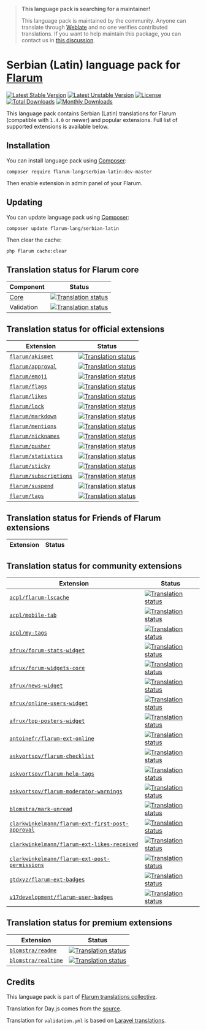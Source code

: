 > **This language pack is searching for a maintainer!**
>
> This language pack is maintained by the community. Anyone can translate through [Weblate](https://weblate.rob006.net/languages/sr_Latn/flarum/) and no one verifies contributed translations. If you want to help maintain this package, you can contact us in [this discussion](https://discuss.flarum.org/d/27519-the-flarum-language-project).

# Serbian (Latin) language pack for [Flarum](https://flarum.org/)

[![Latest Stable Version](https://img.shields.io/packagist/v/flarum-lang/serbian-latin?color=success&label=stable)](https://packagist.org/packages/flarum-lang/serbian-latin) 
[![Latest Unstable Version](https://img.shields.io/packagist/v/flarum-lang/serbian-latin?include_prereleases&label=unstable)](https://packagist.org/packages/flarum-lang/serbian-latin) 
[![License](https://img.shields.io/packagist/l/flarum-lang/serbian-latin)](https://packagist.org/packages/flarum-lang/serbian-latin) 
[![Total Downloads](https://img.shields.io/packagist/dt/flarum-lang/serbian-latin)](https://packagist.org/packages/flarum-lang/serbian-latin/stats) 
[![Monthly Downloads](https://img.shields.io/packagist/dm/flarum-lang/serbian-latin)](https://packagist.org/packages/flarum-lang/serbian-latin/stats) 

This language pack contains Serbian (Latin) translations for Flarum (compatible with `1.4.0` or newer) and popular extensions. Full list of supported extensions is available below.


## Installation

You can install language pack using [Composer](https://getcomposer.org/):

```console
composer require flarum-lang/serbian-latin:dev-master
```

Then enable extension in admin panel of your Flarum.


## Updating

You can update language pack using [Composer](https://getcomposer.org/):

```console
composer update flarum-lang/serbian-latin
```

Then clear the cache:

```console
php flarum cache:clear
```


## Translation status for Flarum core

| Component | Status |
| --- | --- |
| [Core](https://github.com/flarum/flarum-core) | [![Translation status](https://weblate.rob006.net/widgets/flarum/sr_Latn/core/svg-badge.svg)](https://weblate.rob006.net/projects/flarum/core/sr_Latn/) |
| Validation | [![Translation status](https://weblate.rob006.net/widgets/flarum/sr_Latn/validation/svg-badge.svg)](https://weblate.rob006.net/projects/flarum/validation/sr_Latn/) |


## Translation status for official extensions

<!-- flarum-extensions-list-start -->

| Extension | Status |
| --- | --- |
| [`flarum/akismet`](https://github.com/flarum/akismet) | [![Translation status](https://weblate.rob006.net/widgets/flarum/sr_Latn/flarum-akismet/svg-badge.svg)](https://weblate.rob006.net/projects/flarum/flarum-akismet/sr_Latn/) |
| [`flarum/approval`](https://github.com/flarum/approval) | [![Translation status](https://weblate.rob006.net/widgets/flarum/sr_Latn/flarum-approval/svg-badge.svg)](https://weblate.rob006.net/projects/flarum/flarum-approval/sr_Latn/) |
| [`flarum/emoji`](https://github.com/flarum/emoji) | [![Translation status](https://weblate.rob006.net/widgets/flarum/sr_Latn/flarum-emoji/svg-badge.svg)](https://weblate.rob006.net/projects/flarum/flarum-emoji/sr_Latn/) |
| [`flarum/flags`](https://github.com/flarum/flags) | [![Translation status](https://weblate.rob006.net/widgets/flarum/sr_Latn/flarum-flags/svg-badge.svg)](https://weblate.rob006.net/projects/flarum/flarum-flags/sr_Latn/) |
| [`flarum/likes`](https://github.com/flarum/likes) | [![Translation status](https://weblate.rob006.net/widgets/flarum/sr_Latn/flarum-likes/svg-badge.svg)](https://weblate.rob006.net/projects/flarum/flarum-likes/sr_Latn/) |
| [`flarum/lock`](https://github.com/flarum/lock) | [![Translation status](https://weblate.rob006.net/widgets/flarum/sr_Latn/flarum-lock/svg-badge.svg)](https://weblate.rob006.net/projects/flarum/flarum-lock/sr_Latn/) |
| [`flarum/markdown`](https://github.com/flarum/markdown) | [![Translation status](https://weblate.rob006.net/widgets/flarum/sr_Latn/flarum-markdown/svg-badge.svg)](https://weblate.rob006.net/projects/flarum/flarum-markdown/sr_Latn/) |
| [`flarum/mentions`](https://github.com/flarum/mentions) | [![Translation status](https://weblate.rob006.net/widgets/flarum/sr_Latn/flarum-mentions/svg-badge.svg)](https://weblate.rob006.net/projects/flarum/flarum-mentions/sr_Latn/) |
| [`flarum/nicknames`](https://github.com/flarum/nicknames) | [![Translation status](https://weblate.rob006.net/widgets/flarum/sr_Latn/flarum-nicknames/svg-badge.svg)](https://weblate.rob006.net/projects/flarum/flarum-nicknames/sr_Latn/) |
| [`flarum/pusher`](https://github.com/flarum/pusher) | [![Translation status](https://weblate.rob006.net/widgets/flarum/sr_Latn/flarum-pusher/svg-badge.svg)](https://weblate.rob006.net/projects/flarum/flarum-pusher/sr_Latn/) |
| [`flarum/statistics`](https://github.com/flarum/statistics) | [![Translation status](https://weblate.rob006.net/widgets/flarum/sr_Latn/flarum-statistics/svg-badge.svg)](https://weblate.rob006.net/projects/flarum/flarum-statistics/sr_Latn/) |
| [`flarum/sticky`](https://github.com/flarum/sticky) | [![Translation status](https://weblate.rob006.net/widgets/flarum/sr_Latn/flarum-sticky/svg-badge.svg)](https://weblate.rob006.net/projects/flarum/flarum-sticky/sr_Latn/) |
| [`flarum/subscriptions`](https://github.com/flarum/subscriptions) | [![Translation status](https://weblate.rob006.net/widgets/flarum/sr_Latn/flarum-subscriptions/svg-badge.svg)](https://weblate.rob006.net/projects/flarum/flarum-subscriptions/sr_Latn/) |
| [`flarum/suspend`](https://github.com/flarum/suspend) | [![Translation status](https://weblate.rob006.net/widgets/flarum/sr_Latn/flarum-suspend/svg-badge.svg)](https://weblate.rob006.net/projects/flarum/flarum-suspend/sr_Latn/) |
| [`flarum/tags`](https://github.com/flarum/tags) | [![Translation status](https://weblate.rob006.net/widgets/flarum/sr_Latn/flarum-tags/svg-badge.svg)](https://weblate.rob006.net/projects/flarum/flarum-tags/sr_Latn/) |

<!-- flarum-extensions-list-stop -->


## Translation status for Friends of Flarum extensions

<!-- fof-extensions-list-start -->

| Extension | Status |
| --- | --- |

<!-- fof-extensions-list-stop -->


## Translation status for community extensions

<!-- various-extensions-list-start -->

| Extension | Status |
| --- | --- |
| [`acpl/flarum-lscache`](https://github.com/android-com-pl/flarum-lscache) | [![Translation status](https://weblate.rob006.net/widgets/flarum/sr_Latn/acpl-lscache/svg-badge.svg)](https://weblate.rob006.net/projects/flarum/acpl-lscache/sr_Latn/) |
| [`acpl/mobile-tab`](https://github.com/android-com-pl/mobile-tab) | [![Translation status](https://weblate.rob006.net/widgets/flarum/sr_Latn/acpl-mobile-tab/svg-badge.svg)](https://weblate.rob006.net/projects/flarum/acpl-mobile-tab/sr_Latn/) |
| [`acpl/my-tags`](https://github.com/android-com-pl/my-tags) | [![Translation status](https://weblate.rob006.net/widgets/flarum/sr_Latn/acpl-my-tags/svg-badge.svg)](https://weblate.rob006.net/projects/flarum/acpl-my-tags/sr_Latn/) |
| [`afrux/forum-stats-widget`](https://github.com/afrux/forum-stats-widget) | [![Translation status](https://weblate.rob006.net/widgets/flarum/sr_Latn/afrux-forum-stats-widget/svg-badge.svg)](https://weblate.rob006.net/projects/flarum/afrux-forum-stats-widget/sr_Latn/) |
| [`afrux/forum-widgets-core`](https://github.com/afrux/forum-widgets-core) | [![Translation status](https://weblate.rob006.net/widgets/flarum/sr_Latn/afrux-forum-widgets-core/svg-badge.svg)](https://weblate.rob006.net/projects/flarum/afrux-forum-widgets-core/sr_Latn/) |
| [`afrux/news-widget`](https://github.com/afrux/news-widget) | [![Translation status](https://weblate.rob006.net/widgets/flarum/sr_Latn/afrux-news-widget/svg-badge.svg)](https://weblate.rob006.net/projects/flarum/afrux-news-widget/sr_Latn/) |
| [`afrux/online-users-widget`](https://github.com/afrux/online-users-widget) | [![Translation status](https://weblate.rob006.net/widgets/flarum/sr_Latn/afrux-online-users-widget/svg-badge.svg)](https://weblate.rob006.net/projects/flarum/afrux-online-users-widget/sr_Latn/) |
| [`afrux/top-posters-widget`](https://github.com/afrux/top-posters-widget) | [![Translation status](https://weblate.rob006.net/widgets/flarum/sr_Latn/afrux-top-posters-widget/svg-badge.svg)](https://weblate.rob006.net/projects/flarum/afrux-top-posters-widget/sr_Latn/) |
| [`antoinefr/flarum-ext-online`](https://github.com/AntoineFr/flarum-ext-online) | [![Translation status](https://weblate.rob006.net/widgets/flarum/sr_Latn/antoinefr-online/svg-badge.svg)](https://weblate.rob006.net/projects/flarum/antoinefr-online/sr_Latn/) |
| [`askvortsov/flarum-checklist`](https://github.com/askvortsov1/flarum-checklist) | [![Translation status](https://weblate.rob006.net/widgets/flarum/sr_Latn/askvortsov-checklist/svg-badge.svg)](https://weblate.rob006.net/projects/flarum/askvortsov-checklist/sr_Latn/) |
| [`askvortsov/flarum-help-tags`](https://github.com/askvortsov1/flarum-help-tags) | [![Translation status](https://weblate.rob006.net/widgets/flarum/sr_Latn/askvortsov-help-tags/svg-badge.svg)](https://weblate.rob006.net/projects/flarum/askvortsov-help-tags/sr_Latn/) |
| [`askvortsov/flarum-moderator-warnings`](https://github.com/askvortsov1/flarum-moderator-warnings) | [![Translation status](https://weblate.rob006.net/widgets/flarum/sr_Latn/askvortsov-moderator-warnings/svg-badge.svg)](https://weblate.rob006.net/projects/flarum/askvortsov-moderator-warnings/sr_Latn/) |
| [`blomstra/mark-unread`](https://github.com/blomstra/flarum-ext-mark-unread) | [![Translation status](https://weblate.rob006.net/widgets/flarum/sr_Latn/blomstra-mark-unread/svg-badge.svg)](https://weblate.rob006.net/projects/flarum/blomstra-mark-unread/sr_Latn/) |
| [`clarkwinkelmann/flarum-ext-first-post-approval`](https://github.com/clarkwinkelmann/flarum-ext-first-post-approval) | [![Translation status](https://weblate.rob006.net/widgets/flarum/sr_Latn/clarkwinkelmann-first-post-approval/svg-badge.svg)](https://weblate.rob006.net/projects/flarum/clarkwinkelmann-first-post-approval/sr_Latn/) |
| [`clarkwinkelmann/flarum-ext-likes-received`](https://github.com/clarkwinkelmann/flarum-ext-likes-received) | [![Translation status](https://weblate.rob006.net/widgets/flarum/sr_Latn/clarkwinkelmann-likes-received/svg-badge.svg)](https://weblate.rob006.net/projects/flarum/clarkwinkelmann-likes-received/sr_Latn/) |
| [`clarkwinkelmann/flarum-ext-post-permissions`](https://github.com/clarkwinkelmann/flarum-ext-post-permissions) | [![Translation status](https://weblate.rob006.net/widgets/flarum/sr_Latn/clarkwinkelmann-post-permissions/svg-badge.svg)](https://weblate.rob006.net/projects/flarum/clarkwinkelmann-post-permissions/sr_Latn/) |
| [`gtdxyz/flarum-ext-badges`](https://github.com/daocatt/flarum-ext-badges) | [![Translation status](https://weblate.rob006.net/widgets/flarum/sr_Latn/gtdxyz-badges/svg-badge.svg)](https://weblate.rob006.net/projects/flarum/gtdxyz-badges/sr_Latn/) |
| [`v17development/flarum-user-badges`](https://github.com/v17development/flarum-user-badges) | [![Translation status](https://weblate.rob006.net/widgets/flarum/sr_Latn/v17development-user-badges/svg-badge.svg)](https://weblate.rob006.net/projects/flarum/v17development-user-badges/sr_Latn/) |

<!-- various-extensions-list-stop -->


## Translation status for premium extensions

<!-- premium-extensions-list-start -->

| Extension | Status |
| --- | --- |
| [`blomstra/readme`](https://flarum.org/extension/blomstra/readme) | [![Translation status](https://weblate.rob006.net/widgets/flarum/sr_Latn/blomstra-readme/svg-badge.svg)](https://weblate.rob006.net/projects/flarum/blomstra-readme/sr_Latn/) |
| [`blomstra/realtime`](https://flarum.org/extension/blomstra/realtime) | [![Translation status](https://weblate.rob006.net/widgets/flarum/sr_Latn/blomstra-realtime/svg-badge.svg)](https://weblate.rob006.net/projects/flarum/blomstra-realtime/sr_Latn/) |

<!-- premium-extensions-list-stop -->


## Credits

This language pack is part of [Flarum translations collective](https://github.com/rob006-software/flarum-translations).

Translation for Day.js comes from the [source](https://github.com/iamkun/dayjs/blob/v1.10.4/src/locale/sr.js).

Translation for `validation.yml` is based on [Laravel translations](https://github.com/Laravel-Lang/lang/blob/8.1.3/src/sr_Latn/validation.php).
